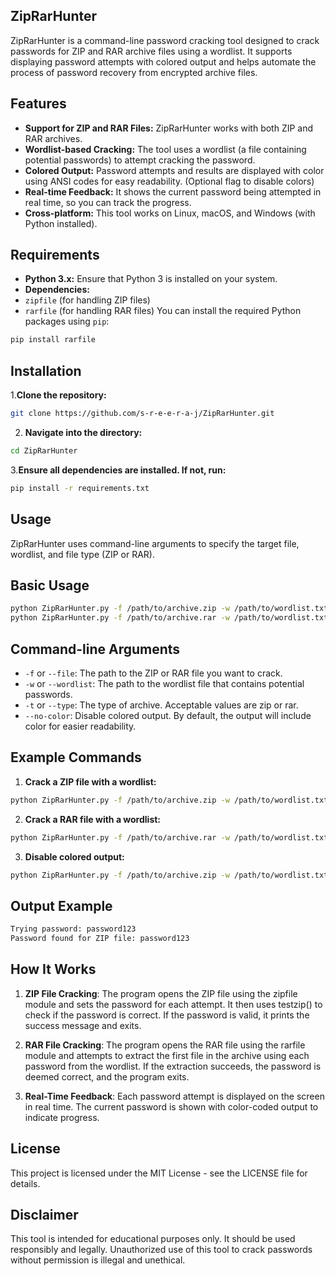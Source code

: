 ## ZipRarHunter
ZipRarHunter is a command-line password cracking tool designed to crack passwords for ZIP and RAR archive files using a wordlist. It supports displaying password attempts with colored output and helps automate the process of password recovery from encrypted archive files.

## Features
- **Support for ZIP and RAR Files:** ZipRarHunter works with both ZIP and RAR archives.
- **Wordlist-based Cracking:** The tool uses a wordlist (a file containing potential passwords) to attempt cracking the password.
- **Colored Output:** Password attempts and results are displayed with color using ANSI codes for easy readability. (Optional flag to disable colors)
- **Real-time Feedback:** It shows the current password being attempted in real time, so you can track the progress.
- **Cross-platform:** This tool works on Linux, macOS, and Windows (with Python installed).
## Requirements
- **Python 3.x:** Ensure that Python 3 is installed on your system.
- **Dependencies:**
- `zipfile` (for handling ZIP files)
- `rarfile` (for handling RAR files)
You can install the required Python packages using `pip`:
```bash
pip install rarfile
```
## Installation
1.**Clone the repository:**

```bash
git clone https://github.com/s-r-e-e-r-a-j/ZipRarHunter.git
```
2. **Navigate into the directory:**

```bash
cd ZipRarHunter
```
3.**Ensure all dependencies are installed. If not, run:**

``` bash
pip install -r requirements.txt
```
## Usage
ZipRarHunter uses command-line arguments to specify the target file, wordlist, and file type (ZIP or RAR).

## Basic Usage
```bash
python ZipRarHunter.py -f /path/to/archive.zip -w /path/to/wordlist.txt -t zip
python ZipRarHunter.py -f /path/to/archive.rar -w /path/to/wordlist.txt -t rar
```
## Command-line Arguments
- `-f` or `--file`: The path to the ZIP or RAR file you want to crack.
- `-w` or `--wordlist`: The path to the wordlist file that contains potential passwords.
- `-t` or `--type`: The type of archive. Acceptable values are zip or rar.
- `--no-color`: Disable colored output. By default, the output will include color for easier readability.
## Example Commands
1. **Crack a ZIP file with a wordlist:**

``` bash
python ZipRarHunter.py -f /path/to/archive.zip -w /path/to/wordlist.txt -t zip
```
2. **Crack a RAR file with a wordlist:**

```bash
python ZipRarHunter.py -f /path/to/archive.rar -w /path/to/wordlist.txt -t rar
```
3. **Disable colored output:**

```bash
python ZipRarHunter.py -f /path/to/archive.zip -w /path/to/wordlist.txt -t zip --no-color
```
## Output Example
```bash
Trying password: password123
Password found for ZIP file: password123
```
## How It Works
1. **ZIP File Cracking**: The program opens the ZIP file using the zipfile module and sets the password for each attempt. It then uses testzip() to check if the password is correct. If the password is valid, it prints the success message and exits.

2. **RAR File Cracking**: The program opens the RAR file using the rarfile module and attempts to extract the first file in the archive using each password from the wordlist. If the extraction succeeds, the password is deemed correct, and the program exits.

3. **Real-Time Feedback**: Each password attempt is displayed on the screen in real time. The current password is shown with color-coded output to indicate progress.
## License
This project is licensed under the MIT License - see the LICENSE file for details.

## Disclaimer
This tool is intended for educational purposes only. It should be used responsibly and legally. Unauthorized use of this tool to crack passwords without permission is illegal and unethical.


